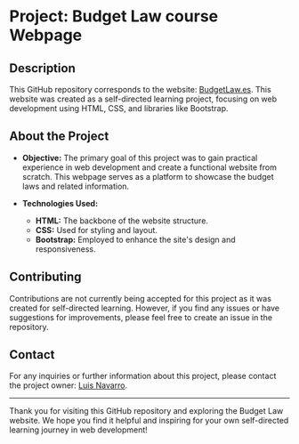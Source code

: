 # Project: Budget Law course Webpage

## Description

This GitHub repository corresponds to the website: [BudgetLaw.es](https://derechopresupuestario.es/). This website was created as a self-directed learning project, focusing on web development using HTML, CSS, and libraries like Bootstrap.

## About the Project

- **Objective:** The primary goal of this project was to gain practical experience in web development and create a functional website from scratch. This webpage serves as a platform to showcase the budget laws and related information.

- **Technologies Used:**
  - **HTML:** The backbone of the website structure.
  - **CSS:** Used for styling and layout.
  - **Bootstrap:** Employed to enhance the site's design and responsiveness.

## Contributing

Contributions are not currently being accepted for this project as it was created for self-directed learning. However, if you find any issues or have suggestions for improvements, please feel free to create an issue in the repository.

## Contact

For any inquiries or further information about this project, please contact the project owner: [Luis Navarro](mailto:brunky93@gmail.com).

---

Thank you for visiting this GitHub repository and exploring the Budget Law website. We hope you find it helpful and inspiring for your own self-directed learning journey in web development!
